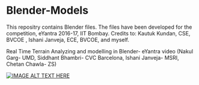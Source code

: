 # Blender-Models
This repositry contains Blender files. The files have been developed for the competition, eYantra 2016-17, IIT Bombay. Credits to: Kautuk Kundan, CSE, BVCOE , Ishani Janveja, ECE, BVCOE, and myself.

Real Time Terrain Analyzing and modelling in Blender- eYantra video (Nakul Garg- UMD, Siddhant Bhambri- CVC Barcelona, Ishani Janveja- MSRI, Chetan Chawla- ZS)

[![IMAGE ALT TEXT HERE](https://img.youtube.com/vi/K58dFXL0gP4&t/71.jpg)](https://www.youtube.com/watch?v=K58dFXL0gP4&t)
